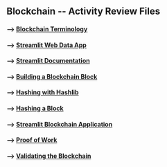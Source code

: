 ## Blockchain -- Activity Review Files

#### --> [Blockchain Terminology](https://github.com/Mun-Min/ASU_2022_Bootcamp/blob/master/Activity_Files/18-Blockchain/Supplemental/Blockchain-Terminology-Guide.md)

#### --> [Streamlit Web Data App](https://github.com/Mun-Min/ASU_2022_Bootcamp/blob/master/Activity_Files/18-Blockchain/1/Activities/04-Stu_A_Streamlit_App/Solved/app.py)

#### --> [Streamlit Documentation](https://docs.streamlit.io/)

#### --> [Building a Blockchain Block](https://github.com/Mun-Min/ASU_2022_Bootcamp/blob/master/Activity_Files/18-Blockchain/2/Activities/02-Stu_Build_a_Blockchain_Block/Solved/app.py)

#### --> [Hashing with Hashlib](https://github.com/Mun-Min/ASU_2022_Bootcamp/blob/master/Activity_Files/18-Blockchain/2/Activities/04-Stu_Hashing_with_Hashlib/Solved/app.py)

#### --> [Hashing a Block](https://github.com/Mun-Min/ASU_2022_Bootcamp/blob/master/Activity_Files/18-Blockchain/2/Activities/06-Stu_Hashing_a_Block/Unsolved/app.py)

#### --> [Streamlit Blockchain Application](https://github.com/Mun-Min/ASU_2022_Bootcamp/blob/master/Activity_Files/18-Blockchain/2/Activities/08-Stu_Blockchain_Application/Unsolved/app.py)

#### --> [Proof of Work](https://github.com/Mun-Min/ASU_2022_Bootcamp/blob/master/Activity_Files/18-Blockchain/3/Activities/04-Stu_Dynamic_Difficulty/Solved/app.py)

#### --> [Validating the Blockchain](https://github.com/Mun-Min/ASU_2022_Bootcamp/blob/master/Activity_Files/18-Blockchain/3/Activities/06-Stu_Validating_the_Blockchain/Solved/app.py)
